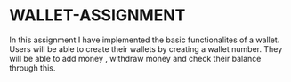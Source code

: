 # WALLET-ASSIGNMENT

In this assignment I have implemented the basic functionalites of a wallet. Users will be able to create their wallets by creating a wallet number. They will be able to add
money , withdraw money and check their balance through this.

